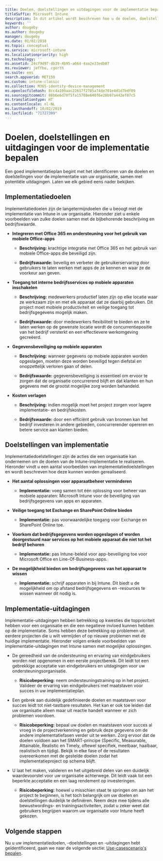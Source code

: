 ```yaml
---
title: Doelen, doelstellingen en uitdagingen voor de implementatie bepalen
titleSuffix: Microsoft Intune
description: In dit artikel wordt beschreven hoe u de doelen, doelstellingen en uitdagingen voor de implementatie kunt bepalen voor een cloudimplementatie voor Microsoft Intune.
keywords: ''
author: dougeby
ms.author: dougeby
manager: dougeby
ms.date: 01/02/2018
ms.topic: conceptual
ms.service: microsoft-intune
ms.localizationpriority: high
ms.technology: ''
ms.assetid: 24cf9d97-db39-4b95-a664-4aa2e33edb87
ms.reviewer: jeffbu, cgerth
ms.suite: ems
search.appverid: MET150
ms.custom: intune-classic
ms.collection: M365-identity-device-management
ms.openlocfilehash: 8cc4a109aac22617f2785a74de701e4d1d7bdf09
ms.sourcegitcommit: 88b6e6d70f5fa15708e640f6e20b97a442ef07c5
ms.translationtype: HT
ms.contentlocale: nl-NL
ms.lasthandoff: 10/02/2019
ms.locfileid: "71727399"
---
```

# <a name="determine-deployment-goals-objectives-and-challenges"></a>Doelen, doelstellingen en uitdagingen voor de implementatie bepalen

Een goed implementatieplan begint met het identificeren van de doelen en doelstellingen voor de implementatie van uw organisatie, samen met potentiële uitdagingen. Laten we elk gebied eens nader bekijken.

## <a name="deployment-goals"></a>Implementatiedoelen

Implementatiedoelen zijn de langetermijndoelen die u beoogt met de implementatie van Intune in uw organisatie. Hieronder ziet u enkele voorbeelden van zulke doelen samen met de bijbehorende beschrijving en bedrijfswaarde.

- **Integreren met Office 365 en ondersteuning voor het gebruik van mobiele Office-apps**

  - **Beschrijving:** krachtige integratie met Office 365 en het gebruik van mobiele Office-apps die beveiligd zijn.

  - **Bedrijfswaarde:** beveilig en verbeter de gebruikerservaring door gebruikers te laten werken met apps de ze kennen en waar ze de voorkeur aan geven.

- **Toegang tot interne bedrijfsservices op mobiele apparaten inschakelen**

  - **Beschrijving:** medewerkers productief laten zijn op elke locatie waar ze werkzaam zijn en met elk apparaat dat ze daarbij gebruiken. Dit project moet mobiele productiviteit en veilige toegang tot bedrijfsgegevens mogelijk maken.

  - **Bedrijfswaarde:** door medewerkers flexibiliteit te bieden en ze te laten werken op de gewenste locatie wordt de concurrentiepositie van het bedrijf versterkt en een effectievere werkomgeving gecreëerd.

- **Gegevensbeveiliging op mobiele apparaten**

  - **Beschrijving:** wanneer gegevens op mobiele apparaten worden opgeslagen, moeten deze worden beveiligd tegen diefstal en onopzettelijk verloren gaan of delen.

  - **Bedrijfswaarde:** gegevensbeveiliging is essentieel om ervoor te zorgen dat de organisatie concurrerend blijft en dat klanten en hun gegevens met de grootst mogelijke zorg worden behandeld.

- **Kosten verlagen**

  - **Beschrijving:** indien mogelijk moet het project zorgen voor lagere implementatie- en bedrijfskosten.

  - **Bedrijfswaarde:** door een efficiënt gebruik van bronnen kan het bedrijf investeren in andere gebieden, concurrerender opereren en betere service aan klanten bieden.

## <a name="deployment-objectives"></a>Doelstellingen van implementatie

Implementatiedoelstellingen zijn de acties die een organisatie kan ondernemen om de doelen van de Intune-implementatie te realiseren. Hieronder vindt u een aantal voorbeelden van implementatiedoelstellingen en wordt beschreven hoe deze kunnen worden gerealiseerd.

- **Het aantal oplossingen voor apparaatbeheer verminderen**

  - **Implementatie:** voeg samen tot één oplossing voor beheer van mobiele apparaten: Microsoft Intune voor de beveiliging van bedrijfsgegevens van apps en apparaten.

- **Veilige toegang tot Exchange en SharePoint Online bieden**

  - **Implementatie:** pas voorwaardelijke toegang voor Exchange en SharePoint Online toe.

- **Voorkom dat bedrijfsgegevens worden opgeslagen of worden doorgestuurd naar services op het mobiele apparaat die niet tot het bedrijf behoren**

  - **Implementatie:** pas Intune-beleid voor app-beveiliging toe voor Microsoft Office en Line-Of-Business-apps.

- **De mogelijkheid bieden om bedrijfsgegevens van het apparaat te wissen**

  - **Implementatie:** schrijf apparaten in bij Intune. Dit biedt u de mogelijkheid om op afstand bedrijfsgegevens en -resources te wissen wanneer dit nodig is.

## <a name="deployment-challenges"></a>Implementatie-uitdagingen

Implementatie-uitdagingen hebben betrekking op kwesties die topprioriteit hebben voor een organisatie en die een negatieve invloed kunnen hebben op de implementatie. Soms hebben deze betrekking op problemen uit eerdere projecten die u wilt vermijden of op nieuwe problemen met de huidige implementatie. Hieronder volgen enkele voorbeelden van implementatie-uitdagingen met Intune samen met mogelijke oplossingen.

- De gereedheid van de ondersteuning en ervaring van eindgebruikers worden niet opgenomen in een eerste projectbereik. Dit leidt tot een gebrekkige acceptatie van eindgebruikers en uitdagingen voor uw ondersteuningsorganisatie.

  - **Risicobeperking:** neem ondersteuningstraining op in het project. Valideer de ervaring van eindgebruikers met maatstaven voor succes in uw implementatieplan.

- Een gebrek aan duidelijk gedefinieerde doelen en maatstaven voor succes leidt tot niet-tastbare resultaten. Het kan er ook toe leiden dat uw organisatie alleen maar uit reactie handelt wanneer er zich problemen voordoen.

  - **Risicobeperking:** bepaal uw doelen en maatstaven voor succes al vroeg in de projectverkenning en gebruik deze gegevens om de andere implementatiefasen verder uit te werken. Zorg ervoor dat de doelen voldoen aan het SMART-principe (Specific, Measurable, Attainable, Realistic en Timely, oftewel specifiek, meetbaar, haalbaar, realistisch en tijdig). Bekijk in elke fase of de resultaten overeenkomen met de gestelde doelen zodat het implementatieproject op schema blijft.

- U laat het maken, valideren en het uitgebreid delen van een duidelijk waardevoorstel voor uw organisatie achterwege. Dit leidt vaak tot een beperkte acceptatie en een laag rendement op investeringen.

  - **Risicobeperking:** hoewel u misschien staat te springen om aan het project te beginnen, is het toch belangrijk om uw doelen en doelstellingen duidelijk te definiëren. Neem deze mee tijdens alle bewustwordings- en trainingsactiviteiten, zodat u zeker weet dat gebruikers begrijpen waarom uw organisatie voor Intune heeft gekozen.

## <a name="next-steps"></a>Volgende stappen

Nu u uw implementatiedoelen, -doelstellingen en -uitdagingen hebt geïdentificeerd, gaan we naar de volgende sectie: [Use-casescenario's bepalen](planning-guide-scenarios.md).
